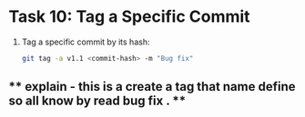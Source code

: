 # **Task 10: Tag a Specific Commit**
1. Tag a specific commit by its hash:  
   ```bash
   git tag -a v1.1 <commit-hash> -m "Bug fix"
   ```



 ##  ** explain - this is a create a tag that name define so all know by read bug fix  . **